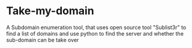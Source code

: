 # Take-my-domain
A Subdomain enumeration tool, that uses open source tool "Sublist3r" to find a list of domains and use python to find the server and whether the sub-domain can be take over
